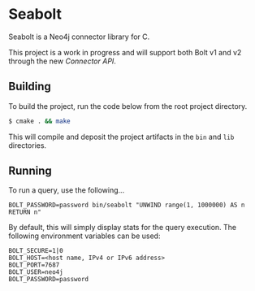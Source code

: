 # Seabolt

Seabolt is a Neo4j connector library for C.

This project is a work in progress and will support both Bolt v1 and v2 through the new _Connector API_.


## Building

To build the project, run the code below from the root project directory.
```bash
$ cmake . && make
```

This will compile and deposit the project artifacts in the `bin` and `lib` directories.


## Running

To run a query, use the following...
```
BOLT_PASSWORD=password bin/seabolt "UNWIND range(1, 1000000) AS n RETURN n"
```

By default, this will simply display stats for the query execution.
The following environment variables can be used:
```
BOLT_SECURE=1|0
BOLT_HOST=<host name, IPv4 or IPv6 address>
BOLT_PORT=7687
BOLT_USER=neo4j
BOLT_PASSWORD=password
```
